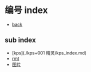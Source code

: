 # 编号 index

- [back](./../本土角色_index.md)

## sub index

- [kps](./kps+001 精灵/kps_index.md)
- [rmt](./rmt/rmt_index.md)
- [图片](./图片/图片_index.md)
